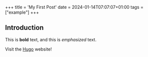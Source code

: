 +++
title = 'My First Post'
date = 2024-01-14T07:07:07+01:00
tags = ["example"]
+++

## Introduction

This is **bold** text, and this is *emphasized* text.

Visit the [Hugo](https://gohugo.io) website!